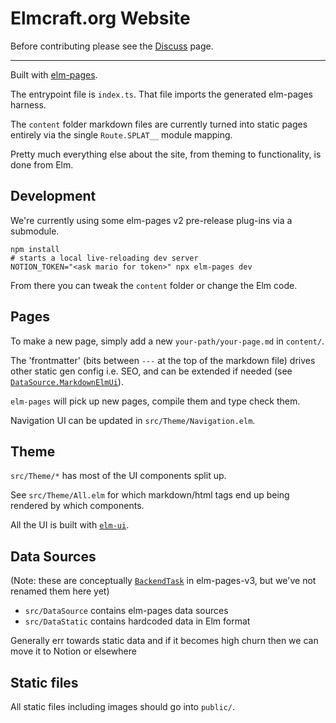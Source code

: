 # Elmcraft.org Website

Before contributing please see the [Discuss](https://elmcraft.org/discuss) page.

---

Built with [elm-pages](https://elm-pages.com/).

The entrypoint file is `index.ts`. That file imports the generated elm-pages harness.

The `content` folder markdown files are currently turned into static pages entirely via the single `Route.SPLAT__` module mapping.

Pretty much everything else about the site, from theming to functionality, is done from Elm.


## Development

We're currently using some elm-pages v2 pre-release plug-ins via a submodule.

```
npm install
# starts a local live-reloading dev server
NOTION_TOKEN="<ask mario for token>" npx elm-pages dev
```

From there you can tweak the `content` folder or change the Elm code.


## Pages

To make a new page, simply add a new `your-path/your-page.md` in `content/`.

The 'frontmatter' (bits between `---` at the top of the markdown file) drives other static gen config i.e. SEO, and can be extended if needed (see [`DataSource.MarkdownElmUi`](https://github.com/elmcraft/elmcraft.org/blob/main/src/DataSource/MarkdownElmUi.elm#L24)).

`elm-pages` will pick up new pages, compile them and type check them.

Navigation UI can be updated in `src/Theme/Navigation.elm`.


## Theme

`src/Theme/*` has most of the UI components split up.

See `src/Theme/All.elm` for which markdown/html tags end up being rendered by which components.

All the UI is built with [`elm-ui`](https://package.elm-lang.org/packages/mdgriffith/elm-ui/latest/).

## Data Sources

(Note: these are conceptually [`BackendTask`](https://package.elm-lang.org/packages/dillonkearns/elm-pages/latest/BackendTask) in elm-pages-v3, but we've not renamed them here yet)

- `src/DataSource` contains elm-pages data sources
- `src/DataStatic` contains hardcoded data in Elm format

Generally err towards static data and if it becomes high churn then we can move it to Notion or elsewhere


## Static files

All static files including images should go into `public/`.
